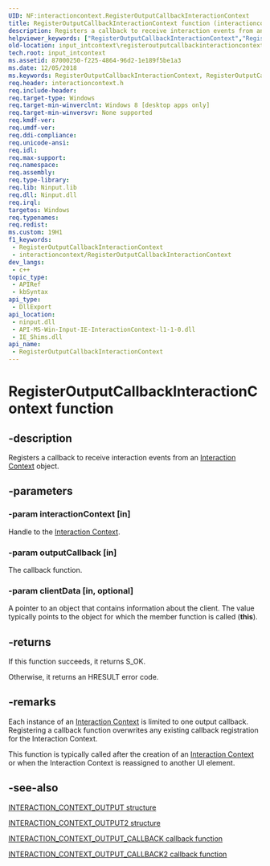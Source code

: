 ```yaml
---
UID: NF:interactioncontext.RegisterOutputCallbackInteractionContext
title: RegisterOutputCallbackInteractionContext function (interactioncontext.h)
description: Registers a callback to receive interaction events from an Interaction Context object.
helpviewer_keywords: ["RegisterOutputCallbackInteractionContext","RegisterOutputCallbackInteractionContext function","input_intcontext.registeroutputcallbackinteractioncontext","interactioncontext.registeroutputcallbackinteractioncontext","interactioncontext/RegisterOutputCallbackInteractionContext"]
old-location: input_intcontext\registeroutputcallbackinteractioncontext.htm
tech.root: input_intcontext
ms.assetid: 87000250-f225-4864-96d2-1e189f5be1a3
ms.date: 12/05/2018
ms.keywords: RegisterOutputCallbackInteractionContext, RegisterOutputCallbackInteractionContext function, input_intcontext.registeroutputcallbackinteractioncontext, interactioncontext.registeroutputcallbackinteractioncontext, interactioncontext/RegisterOutputCallbackInteractionContext
req.header: interactioncontext.h
req.include-header: 
req.target-type: Windows
req.target-min-winverclnt: Windows 8 [desktop apps only]
req.target-min-winversvr: None supported
req.kmdf-ver: 
req.umdf-ver: 
req.ddi-compliance: 
req.unicode-ansi: 
req.idl: 
req.max-support: 
req.namespace: 
req.assembly: 
req.type-library: 
req.lib: Ninput.lib
req.dll: Ninput.dll
req.irql: 
targetos: Windows
req.typenames: 
req.redist: 
ms.custom: 19H1
f1_keywords:
 - RegisterOutputCallbackInteractionContext
 - interactioncontext/RegisterOutputCallbackInteractionContext
dev_langs:
 - c++
topic_type:
 - APIRef
 - kbSyntax
api_type:
 - DllExport
api_location:
 - ninput.dll
 - API-MS-Win-Input-IE-InteractionContext-l1-1-0.dll
 - IE_Shims.dll
api_name:
 - RegisterOutputCallbackInteractionContext
---
```


# RegisterOutputCallbackInteractionContext function


## -description

Registers a callback to receive interaction events from an [Interaction Context](../_input_intcontext/index.md) object.

## -parameters

### -param interactionContext [in]

Handle to the [Interaction Context](../_input_intcontext/index.md).

### -param outputCallback [in]

The callback function.

### -param clientData [in, optional]

A pointer to an object that contains information about the client. The value typically points to the object for which the member function is called (<b>this</b>).

## -returns

If this function succeeds, it returns S_OK.
 
Otherwise, it returns an HRESULT error code.

## -remarks

Each instance of an [Interaction Context](../_input_intcontext/index.md) is limited to one output callback. Registering a callback function overwrites any existing callback registration for the Interaction Context.

This function is typically called after the creation of an [Interaction Context](../_input_intcontext/index.md) or when the Interaction Context is reassigned to another UI element.

## -see-also

[INTERACTION_CONTEXT_OUTPUT structure](ns-interactioncontext-interaction_context_output.md)

[INTERACTION_CONTEXT_OUTPUT2 structure](ns-interactioncontext-interaction_context_output2.md)




[INTERACTION_CONTEXT_OUTPUT_CALLBACK callback function](nc-interactioncontext-interaction_context_output_callback.md)

[INTERACTION_CONTEXT_OUTPUT_CALLBACK2 callback function](nc-interactioncontext-interaction_context_output_callback2.md)



